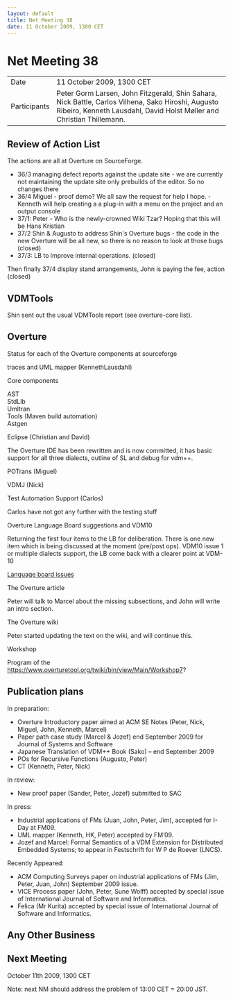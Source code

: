 ```yaml
---
layout: default
title: Net Meeting 38
date: 11 October 2009, 1300 CET
---
```


<script src="https://code.jquery.com/jquery-1.11.1.min.js">
</script>
<script src="/javascripts/edit.js"></script>
<script>setEditButonNm();</script>

# Net Meeting 38

|||
|---|---|
| Date | 11 October 2009, 1300 CET |
| Participants | Peter Gorm Larsen, John Fitzgerald, Shin Sahara, Nick Battle, Carlos Vilhena, Sako Hiroshi, Augusto Ribeiro, Kenneth Lausdahl, David Holst Møller and Christian Thillemann. |

Review of Action List
---------------------

The actions are all at Overture on SourceForge.

-   36/3 managing defect reports against the update site - we are
    currently not maintaining the update site only prebuilds of the
    editor. So no changes there
-   36/4 Miguel - proof demo? We all saw the request for help I hope. -
    Kenneth will help creating a a plug-in with a menu on the project
    and an output console
-   37/1: Peter - Who is the newly-crowned Wiki Tzar? Hoping that this
    will be Hans Kristian
-   37/2 Shin & Augusto to address Shin's Overture bugs - the code in
    the new Overture will be all new, so there is no reason to look at
    those bugs (closed)
-   37/3: LB to improve internal operations. (closed)

Then finally 37/4 display stand arrangements, John is paying the fee,
action (closed)

VDMTools
--------

Shin sent out the usual VDMTools report (see overture-core list).

Overture
--------

Status for each of the Overture components at sourceforge

traces and UML mapper (KennethLausdahl)

Core components

AST\
StdLib\
Umltran\
Tools (Maven build automation)\
Astgen

<!-- -->

Eclipse (Christian and David)

The Overture IDE has been rewritten and is now committed, it has basic
support for all three dialects, outline of SL and debug for vdm++.

POTrans (Miguel)

<!-- -->

VDMJ (Nick)

<!-- -->

Test Automation Support (Carlos)

Carlos have not got any further with the testing stuff

Overture Language Board suggestions and VDM10

Returning the first four items to the LB for deliberation. There is one
new item which is being discussed at the moment (pre/post ops). VDM10
issue 1 or multiple dialects support, the LB come back with a clearer
point at VDM-10

[Language board
issues](http://sourceforge.net/tracker/?group_id=141350&atid=1127184)

The Overture article

Peter will talk to Marcel about the missing subsections, and John will
write an intro section.

The Overture wiki

Peter started updating the text on the wiki, and will continue this.

Workshop

Program of the
<https://www.overturetool.org/twiki/bin/view/Main/Workshop7>?

Publication plans
-----------------

In preparation:

-   Overture Introductory paper aimed at ACM SE Notes (Peter, Nick,
    Miguel, John, Kenneth, Marcel)
-   Paper path case study (Marcel & Jozef) end September 2009 for
    Journal of Systems and Software
-   Japanese Translation of VDM++ Book (Sako) – end September 2009
-   POs for Recursive Functions (Augusto, Peter)
-   CT (Kenneth, Peter, Nick)

In review:

-   New proof paper (Sander, Peter, Jozef) submitted to SAC

In press:

-   Industrial applications of FMs (Juan, John, Peter, Jim), accepted
    for I-Day at FM09.
-   UML mapper (Kenneth, HK, Peter) accepted by FM’09.
-   Jozef and Marcel: Formal Semantics of a VDM Extension for
    Distributed Embedded Systems; to appear in Festschrift for W P de
    Roever (LNCS).

Recently Appeared:

-   ACM Computing Surveys paper on industrial applications of FMs (Jim,
    Peter, Juan, John) September 2009 issue.
-   VICE Process paper (John, Peter, Sune Wolff) accepted by special
    issue of International Journal of Software and Informatics.
-   Felica (Mr Kurita) accepted by special issue of International
    Journal of Software and Informatics.

Any Other Business
------------------

Next Meeting
------------

October 11th 2009, 1300 CET

Note: next NM should address the problem of 13:00 CET = 20:00 JST.

   <div id="edit_page_div"></div>